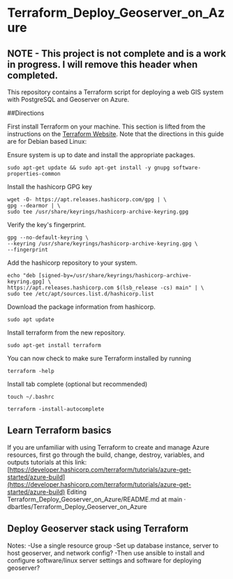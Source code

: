 # Terraform_Deploy_Geoserver_on_Azure
## NOTE - This project is not complete and is a work in progress. I will remove this header when completed. 
This repository contains a Terraform script for deploying a web GIS system with PostgreSQL and Geoserver on Azure.

##Directions

First install Terraform on your machine. This section is lifted from the instructions on the [Terraform Website](https://developer.hashicorp.com/terraform/tutorials/azure-get-started/install-cli). Note that the directions in this guide are for Debian based Linux:

Ensure system is up to date and install the appropriate packages.
```
sudo apt-get update && sudo apt-get install -y gnupg software-properties-common
```
Install the hashicorp GPG key
```
wget -O- https://apt.releases.hashicorp.com/gpg | \
gpg --dearmor | \
sudo tee /usr/share/keyrings/hashicorp-archive-keyring.gpg
```
Verify the key's fingerprint.
```
gpg --no-default-keyring \
--keyring /usr/share/keyrings/hashicorp-archive-keyring.gpg \
--fingerprint
```
Add the hashicorp repository to your system.
```
echo "deb [signed-by=/usr/share/keyrings/hashicorp-archive-keyring.gpg] \
https://apt.releases.hashicorp.com $(lsb_release -cs) main" | \
sudo tee /etc/apt/sources.list.d/hashicorp.list
```
Download the package information from hashicorp.
```
sudo apt update
```
Install terraform from the new repository.
```
sudo apt-get install terraform
```
You can now check to make sure Terraform installed by running
```
terraform -help
```
Install tab complete (optional but recommended)
```
touch ~/.bashrc

terraform -install-autocomplete
```

## Learn Terraform basics

If you are unfamiliar with using Terraform to create and manage Azure resources, first go through the build, change, destroy, variables, and outputs tutorials at this link: [https://developer.hashicorp.com/terraform/tutorials/azure-get-started/azure-build](https://developer.hashicorp.com/terraform/tutorials/azure-get-started/azure-build)
Editing Terraform_Deploy_Geoserver_on_Azure/README.md at main · dbartles/Terraform_Deploy_Geoserver_on_Azure

## Deploy Geoserver stack using Terraform
Notes:
 -Use a single resource group
 -Set up database instance, server to host geoserver, and network config?
 -Then use ansible to install and configure software/linux server settings and software for deploying geoserver? 
